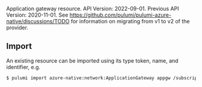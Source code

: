 Application gateway resource.
API Version: 2022-09-01.
Previous API Version: 2020-11-01. See https://github.com/pulumi/pulumi-azure-native/discussions/TODO for information on migrating from v1 to v2 of the provider.
## Import

An existing resource can be imported using its type token, name, and identifier, e.g.

```sh
$ pulumi import azure-native:network:ApplicationGateway appgw /subscriptions/subid/resourceGroups/rg1/providers/Microsoft.Network/applicationGateways/appgw 
```

